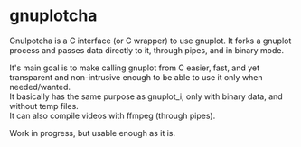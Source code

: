 gnuplotcha
==========

Gnulpotcha is a C interface (or C wrapper) to use gnuplot.
It forks a gnuplot process and passes data directly to it,
through pipes, and in binary mode.

It's main goal is to make calling gnuplot from C easier, fast,
and yet transparent and non-intrusive enough to be able to use it
only when needed/wanted.  
It basically has the same purpose as gnuplot_i,
only with binary data, and without temp files.  
It can also compile videos with ffmpeg (through pipes).

Work in progress, but usable enough as it is.
